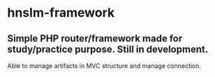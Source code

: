 # hnslm-framework

  

## Simple PHP router/framework made for study/practice purpose. Still in development.

  

Able to manage artifacts in MVC structure and manage connection.